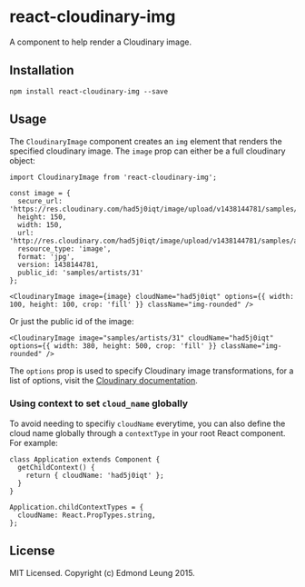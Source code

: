 # react-cloudinary-img

A component to help render a Cloudinary image.

## Installation

    npm install react-cloudinary-img --save

## Usage

The `CloudinaryImage` component creates an `img` element that renders the specified cloudinary image.
The `image` prop can either be a full cloudinary object:

    import CloudinaryImage from 'react-cloudinary-img';

    const image = {
      secure_url: 'https://res.cloudinary.com/had5j0iqt/image/upload/v1438144781/samples/artists/31.jpg',
      height: 150,
      width: 150,
      url: 'http://res.cloudinary.com/had5j0iqt/image/upload/v1438144781/samples/artists/31.jpg',
      resource_type: 'image',
      format: 'jpg',
      version: 1438144781,
      public_id: 'samples/artists/31'
    };

    <CloudinaryImage image={image} cloudName="had5j0iqt" options={{ width: 100, height: 100, crop: 'fill' }} className="img-rounded" />

Or just the public id of the image:

    <CloudinaryImage image="samples/artists/31" cloudName="had5j0iqt" options={{ width: 380, height: 500, crop: 'fill' }} className="img-rounded" />

The `options` prop is used to specify Cloudinary image transformations, for a list of options, visit the [Cloudinary documentation](http://cloudinary.com/documentation/image_transformations).

### Using context to set `cloud_name` globally

To avoid needing to specifiy `cloudName` everytime, you can also define the cloud name globally through a `contextType` in your root React component. For example:

    class Application extends Component {
      getChildContext() {
        return { cloudName: 'had5j0iqt' };
      }
    }

    Application.childContextTypes = {
      cloudName: React.PropTypes.string,
    };

## License

MIT Licensed. Copyright (c) Edmond Leung 2015.
